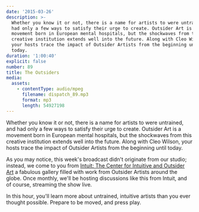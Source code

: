 ```yaml
---
date: '2015-03-26'
description: >-
  Whether you know it or not, there is a name for artists to were untrained, and
  had only a few ways to satisfy their urge to create. Outsider Art is a
  movement born in European mental hospitals, but the shockwaves from this
  creative institution extends well into the future. Along with Cleo Wilson,
  your hosts trace the impact of Outsider Artists from the beginning until
  today.
duration: '1:00:40'
explicit: false
number: 89
title: The Outsiders
media:
  assets:
    - contentType: audio/mpeg
      filename: dispatch_89.mp3
      format: mp3
      length: 54927198
---
```

Whether you know it or not, there is a name for artists to were untrained, and had only a few ways to satisfy their urge to create. Outsider Art is a movement born in European mental hospitals, but the shockwaves from this creative institution extends well into the future. Along with Cleo Wilson, your hosts trace the impact of Outsider Artists from the beginning until today.

As you may notice, this week's broadcast didn't originate from our studio; instead, we come to you from [Intuit: The Center for Intuitive and Outsider Art](http://art.org) a fabulous gallery filled with work from Outsider Artists around the globe. Once monthly, we'll be hosting discussions like this from Intuit, and of course, streaming the show live.

In this hour, you'll learn more about untrained, intuitive artists than you ever thought possible. Prepare to be moved, and press play.
